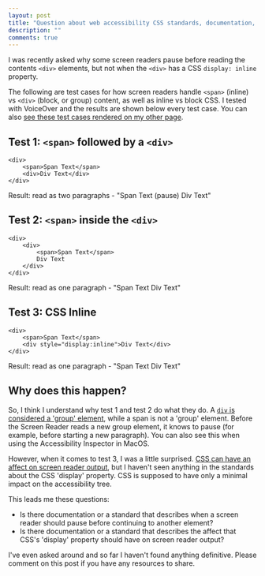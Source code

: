 ```yaml
---
layout: post
title: "Question about web accessibility CSS standards, documentation, and expectations"
description: ""
comments: true
---
```


I was recently asked why some screen readers pause before reading the contents `<div>` elements, but not when the `<div>` has a CSS `display: inline` property.

The following are test cases for how screen readers handle `<span>` (inline) vs `<div>` (block, or group) content, as well as inline vs block CSS. I tested with VoiceOver and the results are shown below every test case. You can also [see these test cases rendered on my other page](/notes/div-space-question.html).

## Test 1: `<span>` followed by a `<div>`

```
<div>
    <span>Span Text</span>
    <div>Div Text</div>
</div>
```

Result: read as two paragraphs - "Span Text (pause) Div Text"

## Test 2: `<span>` inside the `<div>`

```
<div>
    <div>
        <span>Span Text</span>
        Div Text
    </div>
</div>
```

Result: read as one paragraph - "Span Text Div Text"

## Test 3: CSS Inline

```
<div>
    <span>Span Text</span>
    <div style="display:inline">Div Text</div>
</div>
```

Result: read as one paragraph - "Span Text Div Text"

## Why does this happen?

So, I think I understand why test 1 and test 2 do what they do. A [`div` is considered a 'group' element](https://www.w3.org/TR/html/grouping-content.html#the-div-element), while a span is not a 'group' element. Before the Screen Reader reads a new group element, it knows to pause (for example, before starting a new paragraph). You can also see this when using the Accessibility Inspector in MacOS.

However, when it comes to test 3, I was a little surprised. [CSS can have an affect on screen reader output](http://w3c.github.io/aria/accname-aam/accname-aam.html#step2F.ii), but I haven't seen anything in the standards about the CSS 'display' property. CSS is supposed to have only a minimal impact on the accessibility tree.

This leads me these questions:

* Is there documentation or a standard that describes when a screen reader should pause before continuing to another element?
* Is there documentation or a standard that describes the affect that CSS's 'display' property should have on screen reader output?

I've even asked around and so far I haven't found anything definitive. Please comment on this post if you have any resources to share.
